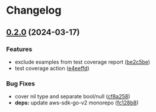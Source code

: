 # Changelog

## [0.2.0](https://github.com/ryeguard/ddbcalc/compare/v0.1.0...v0.2.0) (2024-03-17)


### Features

* exclude examples from test coverage report ([be2c5be](https://github.com/ryeguard/ddbcalc/commit/be2c5be3b7cab9b8ef8aeef7a97b83ad814a274b))
* test coverage action ([e4eeffd](https://github.com/ryeguard/ddbcalc/commit/e4eeffd8d2d84ab6a9609839d72550b20bd9ae70))


### Bug Fixes

* cover nil type and separate bool/null ([cf8a258](https://github.com/ryeguard/ddbcalc/commit/cf8a2589772d40f2cff322eb657caafb229b71d4))
* **deps:** update aws-sdk-go-v2 monorepo ([fc128b8](https://github.com/ryeguard/ddbcalc/commit/fc128b8733aa244ddc31b64eebd8ef60223391b9))
